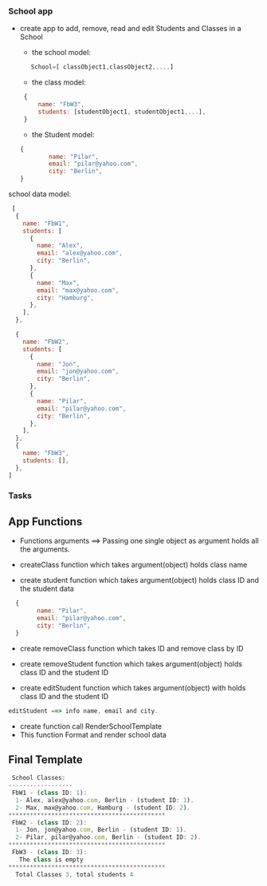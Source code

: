 ### School app
* create app to add, remove, read and edit Students and Classes in a School

   * the school model:
  ```js
     School=[ classObject1,classObject2,....]
  ```

   * the class model: 
   ```js
    {
        name: "FbW3",
        students: [studentObject1, studentObject1,...],
    }
    ```

    * the Student model: 
  
    ```js
    {
            name: "Pilar",
            email: "pilar@yahoo.com",
            city: "Berlin",
    }
    ```

school data model:
```js
 [
  {
    name: "FbW1",
    students: [
      {
        name: "Alex",
        email: "alex@yahoo.com",
        city: "Berlin",
      },
      {
        name: "Max",
        email: "max@yahoo.com",
        city: "Hamburg",
      },
    ],
  },

  {
    name: "FbW2",
    students: [
      {
        name: "Jon",
        email: "jon@yahoo.com",
        city: "Berlin",
      },
      {
        name: "Pilar",
        email: "pilar@yahoo.com",
        city: "Berlin",
      },
    ],
  },
  {
    name: "FbW3",
    students: [],
  },
]
```




### Tasks
## App Functions

* Functions arguments ==>  Passing one single  object as argument holds all the arguments.

* createClass function which takes argument(object) holds class name


* create student function which takes argument(object) holds class ID and the student data
```js
  {
        name: "Pilar",
        email: "pilar@yahoo.com",
        city: "Berlin",
  }
 ```

 * create removeClass function which takes ID and remove class by ID


 * create removeStudent function which takes argument(object) holds class ID and the student ID

* create editStudent function which takes argument(object) with holds class ID and the student ID

```js
editStudent ==> info name, email and city.
```


* create function call RenderSchoolTemplate
* This function Format and render school data

## Final Template 
```js
 School Classes: 
------------------ 
 FbW1 - (class ID: 1): 
  1- Alex, alex@yahoo.com, Berlin - (student ID: 1).
  2- Max, max@yahoo.com, Hamburg - (student ID: 2).
******************************************** 
 FbW2 - (class ID: 2): 
  1- Jon, jon@yahoo.com, Berlin - (student ID: 1).
  2- Pilar, pilar@yahoo.com, Berlin - (student ID: 2).
******************************************** 
 FbW3 - (class ID: 3): 
   The class is empty 
******************************************** 
  Total Classes 3, total students 4
```
